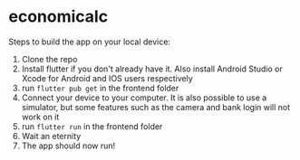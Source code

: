 # economicalc

Steps to build the app on your local device:

1. Clone the repo
2. Install flutter if you don't already have it. Also install Android Studio or Xcode for Android and IOS users respectively
3. run ```flutter pub get``` in the frontend folder
4. Connect your device to your computer. It is also possible to use a simulator, but some features such as the camera 
and bank login will not work on it
5. run ```flutter run``` in the frontend folder
6. Wait an eternity
7. The app should now run!
